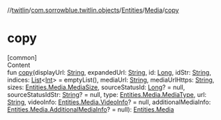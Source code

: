 //[twitlin](../../../index.md)/[com.sorrowblue.twitlin.objects](../../index.md)/[Entities](../index.md)/[Media](index.md)/[copy](copy.md)



# copy  
[common]  
Content  
fun [copy](copy.md)(displayUrl: [String](https://kotlinlang.org/api/latest/jvm/stdlib/kotlin/-string/index.html), expandedUrl: [String](https://kotlinlang.org/api/latest/jvm/stdlib/kotlin/-string/index.html), id: [Long](https://kotlinlang.org/api/latest/jvm/stdlib/kotlin/-long/index.html), idStr: [String](https://kotlinlang.org/api/latest/jvm/stdlib/kotlin/-string/index.html), indices: [List](https://kotlinlang.org/api/latest/jvm/stdlib/kotlin.collections/-list/index.html)<[Int](https://kotlinlang.org/api/latest/jvm/stdlib/kotlin/-int/index.html)> = emptyList(), mediaUrl: [String](https://kotlinlang.org/api/latest/jvm/stdlib/kotlin/-string/index.html), mediaUrlHttps: [String](https://kotlinlang.org/api/latest/jvm/stdlib/kotlin/-string/index.html), sizes: [Entities.Media.MediaSize](-media-size/index.md), sourceStatusId: [Long](https://kotlinlang.org/api/latest/jvm/stdlib/kotlin/-long/index.html)? = null, sourceStatusIdStr: [String](https://kotlinlang.org/api/latest/jvm/stdlib/kotlin/-string/index.html)? = null, type: [Entities.Media.MediaType](-media-type/index.md), url: [String](https://kotlinlang.org/api/latest/jvm/stdlib/kotlin/-string/index.html), videoInfo: [Entities.Media.VideoInfo](-video-info/index.md)? = null, additionalMediaInfo: [Entities.Media.AdditionalMediaInfo](-additional-media-info/index.md)? = null): [Entities.Media](index.md)  



